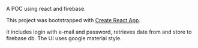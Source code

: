 A POC using react and firebase.

This project was bootstrapped with [Create React App](https://github.com/facebookincubator/create-react-app).

It includes login with e-mail and password, retrieves date from and store to firebase db.
The UI uses google material style.


